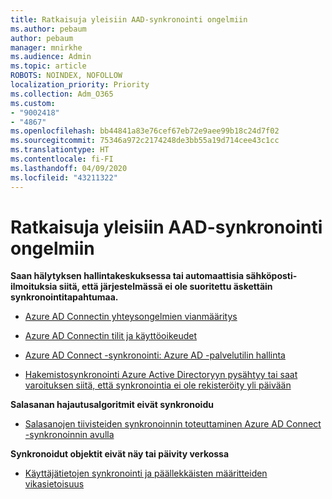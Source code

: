 ```yaml
---
title: Ratkaisuja yleisiin AAD-synkronointi ongelmiin
ms.author: pebaum
author: pebaum
manager: mnirkhe
ms.audience: Admin
ms.topic: article
ROBOTS: NOINDEX, NOFOLLOW
localization_priority: Priority
ms.collection: Adm_O365
ms.custom:
- "9002418"
- "4867"
ms.openlocfilehash: bb44841a83e76cef67eb72e9aee99b18c24d7f02
ms.sourcegitcommit: 75346a972c2174248de3bb55a19d714cee43c1cc
ms.translationtype: HT
ms.contentlocale: fi-FI
ms.lasthandoff: 04/09/2020
ms.locfileid: "43211322"
---
```

# <a name="solutions-to-common-aad-synchronization-problems"></a>Ratkaisuja yleisiin AAD-synkronointi ongelmiin

**Saan hälytyksen hallintakeskuksessa tai automaattisia sähköposti-ilmoituksia siitä, että järjestelmässä ei ole suoritettu äskettäin synkronointitapahtumaa.**

- [Azure AD Connectin yhteysongelmien vianmääritys](https://docs.microsoft.com/azure/active-directory/hybrid/tshoot-connect-connectivity)

- [Azure AD Connectin tilit ja käyttöoikeudet](https://go.microsoft.com/fwlink/p/?LinkId=820598)

- [Azure AD Connect -synkronointi: Azure AD -palvelutilin hallinta](https://docs.microsoft.com/azure/active-directory/hybrid/how-to-connect-azureadaccount)

- [Hakemistosynkronointi Azure Active Directoryyn pysähtyy tai saat varoituksen siitä, että synkronointia ei ole rekisteröity yli päivään](https://support.microsoft.com/help/2882421/directory-synchronization-to-azure-active-directory-stops-or-you-re-warned-that-sync-hasn-t-registered-in-more-than-a-day)
 
**Salasanan hajautusalgoritmit eivät synkronoidu**

- [Salasanojen tiivisteiden synkronoinnin toteuttaminen Azure AD Connect -synkronoinnin avulla](https://docs.microsoft.com/azure/active-directory/hybrid/how-to-connect-password-hash-synchronization)

**Synkronoidut objektit eivät näy tai päivity verkossa**

- [Käyttäjätietojen synkronointi ja päällekkäisten määritteiden vikasietoisuus](https://docs.microsoft.com/azure/active-directory/hybrid/how-to-connect-syncservice-duplicate-attribute-resiliency)
